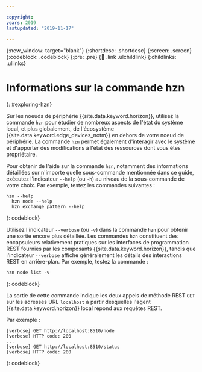 ```yaml
---

copyright:
years: 2019
lastupdated: "2019-11-17"

---
```


{:new_window: target="blank"}
{:shortdesc: .shortdesc}
{:screen: .screen}
{:codeblock: .codeblock}
{:pre: .pre}
{:child: .link .ulchildlink}
{:childlinks: .ullinks}

# Informations sur la commande hzn
{: #exploring-hzn}

Sur les noeuds de périphérie {{site.data.keyword.horizon}}, utilisez la commande `hzn` pour étudier de nombreux aspects de l'état du système local, et plus globalement, de l'écosystème {{site.data.keyword.edge_devices_notm}} en dehors de votre noeud de périphérie. La commande `hzn` permet également d'interagir avec le système et d'apporter des modifications à l'état des ressources dont vous êtes propriétaire.

Pour obtenir de l'aide sur la commande `hzn`, notamment des informations détaillées sur n'importe quelle sous-commande mentionnée dans ce guide, exécutez l'indicateur `--help` (ou `-h`) au niveau de la sous-commande de votre choix. Par exemple, testez les commandes suivantes :

```
hzn --help
  hzn node --help
  hzn exchange pattern --help
```
{: codeblock}

Utilisez l'indicateur `--verbose` (ou `-v`) dans la commande `hzn` pour obtenir une sortie encore plus détaillée. Les commandes `hzn` constituent des encapsuleurs relativement pratiques sur les interfaces de programmation REST fournies par les composants {{site.data.keyword.horizon}}, tandis que l'indicateur `--verbose` affiche généralement les détails des interactions REST en arrière-plan. Par exemple, testez la commande :

```
hzn node list -v
```  
{: codeblock}

La sortie de cette commande indique les deux appels de méthode REST `GET` sur les adresses URL `localhost` à partir desquelles l'agent {{site.data.keyword.horizon}} local répond aux requêtes REST.

Par exemple :

```
[verbose] GET http://localhost:8510/node
[verbose] HTTP code: 200
...
[verbose] GET http://localhost:8510/status
[verbose] HTTP code: 200
```  
{: codeblock}
